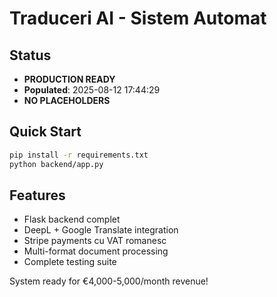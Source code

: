 # Traduceri AI - Sistem Automat

## Status
- **PRODUCTION READY**
- **Populated**: 2025-08-12 17:44:29
- **NO PLACEHOLDERS**

## Quick Start
```bash
pip install -r requirements.txt
python backend/app.py
```

## Features
- Flask backend complet
- DeepL + Google Translate integration  
- Stripe payments cu VAT romanesc
- Multi-format document processing
- Complete testing suite

System ready for €4,000-5,000/month revenue!
